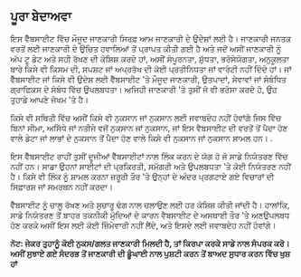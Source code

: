 ## ਪੂਰਾ ਬੇਦਾਅਵਾ

ਇਸ ਵੈੱਬਸਾਈਟ ਵਿੱਚ ਮੌਜੂਦ ਜਾਣਕਾਰੀ ਸਿਰਫ਼ ਆਮ ਜਾਣਕਾਰੀ ਦੇ ਉਦੇਸ਼ਾਂ ਲਈ ਹੈ। ਜਾਣਕਾਰੀ ਜਨਤਕ ਵਰਤੋਂ ਲਈ ਜਾਣਕਾਰੀ ਦੇ ਉਚਿਤ ਹਵਾਲਿਆਂ ਤੋਂ ਪ੍ਰਾਪਤ ਕੀਤੀ ਗਈ ਹੈ ਅਤੇ ਜਦੋਂ ਅਸੀਂ ਜਾਣਕਾਰੀ ਨੂੰ ਅੱਪ ਟੂ ਡੇਟ ਅਤੇ ਸਹੀ ਰੱਖਣ ਦੀ ਕੋਸ਼ਿਸ਼ ਕਰਦੇ ਹਾਂ, ਅਸੀਂ ਸੰਪੂਰਨਤਾ, ਸ਼ੁੱਧਤਾ, ਭਰੋਸੇਯੋਗਤਾ, ਅਨੁਕੂਲਤਾ ਬਾਰੇ ਕਿਸੇ ਵੀ ਕਿਸਮ ਦੀ, ਸਪਸ਼ਟ ਜਾਂ ਅਪ੍ਰਤੱਖ ਦੀ ਕੋਈ ਪ੍ਰਤੀਨਿਧਤਾ ਜਾਂ ਵਾਰੰਟੀ ਨਹੀਂ ਦਿੰਦੇ ਹਾਂ। ਜਾਂ ਵੈੱਬਸਾਈਟ ਜਾਂ ਕਿਸੇ ਵੀ ਉਦੇਸ਼ ਲਈ ਵੈੱਬਸਾਈਟ 'ਤੇ ਮੌਜੂਦ ਜਾਣਕਾਰੀ, ਉਤਪਾਦਾਂ, ਸੇਵਾਵਾਂ ਜਾਂ ਸੰਬੰਧਿਤ ਗ੍ਰਾਫਿਕਸ ਦੇ ਸੰਬੰਧ ਵਿੱਚ ਉਪਲਬਧਤਾ। ਅਜਿਹੀ ਜਾਣਕਾਰੀ 'ਤੇ ਤੁਸੀਂ ਜੋ ਵੀ ਭਰੋਸਾ ਕਰਦੇ ਹੋ, ਉਹ ਤੁਹਾਡੇ ਆਪਣੇ ਜੋਖਮ 'ਤੇ ਹੈ।

ਕਿਸੇ ਵੀ ਸਥਿਤੀ ਵਿੱਚ ਅਸੀਂ ਕਿਸੇ ਵੀ ਨੁਕਸਾਨ ਜਾਂ ਨੁਕਸਾਨ ਲਈ ਜਵਾਬਦੇਹ ਨਹੀਂ ਹੋਵਾਂਗੇ ਜਿਸ ਵਿੱਚ ਬਿਨਾਂ ਸੀਮਾ, ਅਸਿੱਧੇ ਜਾਂ ਨਤੀਜੇ ਵਜੋਂ ਨੁਕਸਾਨ ਜਾਂ ਨੁਕਸਾਨ, ਜਾਂ ਇਸ ਵੈਬਸਾਈਟ ਦੀ ਵਰਤੋਂ ਤੋਂ ਪੈਦਾ ਹੋਣ ਵਾਲੇ ਡੇਟਾ ਜਾਂ ਲਾਭਾਂ ਦੇ ਨੁਕਸਾਨ ਤੋਂ ਪੈਦਾ ਹੋਣ ਵਾਲੇ ਕਿਸੇ ਵੀ ਨੁਕਸਾਨ ਜਾਂ ਨੁਕਸਾਨ ਸ਼ਾਮਲ ਹਨ। .

ਇਸ ਵੈੱਬਸਾਈਟ ਰਾਹੀਂ ਤੁਸੀਂ ਦੂਜੀਆਂ ਵੈੱਬਸਾਈਟਾਂ ਨਾਲ ਲਿੰਕ ਕਰਨ ਦੇ ਯੋਗ ਹੋ ਜੋ ਸਾਡੇ ਨਿਯੰਤਰਣ ਵਿੱਚ ਨਹੀਂ ਹਨ। ਸਾਡਾ ਉਹਨਾਂ ਸਾਈਟਾਂ ਦੀ ਪ੍ਰਕਿਰਤੀ, ਸਮੱਗਰੀ ਅਤੇ ਉਪਲਬਧਤਾ 'ਤੇ ਕੋਈ ਨਿਯੰਤਰਣ ਨਹੀਂ ਹੈ। ਕਿਸੇ ਵੀ ਲਿੰਕ ਨੂੰ ਸ਼ਾਮਲ ਕਰਨਾ ਜ਼ਰੂਰੀ ਤੌਰ 'ਤੇ ਉਨ੍ਹਾਂ ਦੇ ਅੰਦਰ ਪ੍ਰਗਟਾਏ ਗਏ ਵਿਚਾਰਾਂ ਦੀ ਸਿਫ਼ਾਰਸ਼ ਜਾਂ ਸਮਰਥਨ ਨਹੀਂ ਕਰਦਾ।

ਵੈੱਬਸਾਈਟ ਨੂੰ ਚਾਲੂ ਰੱਖਣ ਅਤੇ ਸੁਚਾਰੂ ਢੰਗ ਨਾਲ ਚਲਾਉਣ ਲਈ ਹਰ ਕੋਸ਼ਿਸ਼ ਕੀਤੀ ਜਾਂਦੀ ਹੈ। ਹਾਲਾਂਕਿ, ਸਾਡੇ ਨਿਯੰਤਰਣ ਤੋਂ ਬਾਹਰ ਤਕਨੀਕੀ ਮੁੱਦਿਆਂ ਦੇ ਕਾਰਨ ਵੈਬਸਾਈਟ ਦੇ ਅਸਥਾਈ ਤੌਰ 'ਤੇ ਅਣਉਪਲਬਧ ਹੋਣ ਕਰਕੇ ਅਸੀਂ ਇਸ ਲਈ ਕੋਈ ਜ਼ਿੰਮੇਵਾਰੀ ਨਹੀਂ ਲੈਂਦੇ, ਅਤੇ ਇਸਦੇ ਲਈ ਜਵਾਬਦੇਹ ਨਹੀਂ ਹੋਵਾਂਗੇ।

**ਨੋਟ: ਜੇਕਰ ਤੁਹਾਨੂੰ ਕੋਈ ਨੁਕਸ/ਗਲਤ ਜਾਣਕਾਰੀ ਮਿਲਦੀ ਹੈ, ਤਾਂ ਕਿਰਪਾ ਕਰਕੇ ਸਾਡੇ ਨਾਲ ਸੰਪਰਕ ਕਰੋ। ਅਸੀਂ ਸੁਝਾਏ ਗਏ ਸੰਦਰਭ ਤੋਂ ਜਾਣਕਾਰੀ ਦੀ ਡੂੰਘਾਈ ਨਾਲ ਪੁਸ਼ਟੀ ਕਰਨ ਤੋਂ ਬਾਅਦ ਸੁਧਾਰ ਕਰਨ ਵਿੱਚ ਖੁਸ਼ ਹਾਂ**